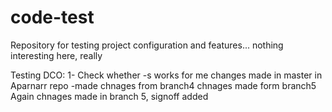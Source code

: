 # code-test
Repository for testing project configuration and features... nothing interesting here, really

Testing DCO:
1- Check whether -s works for me
changes made in master in Aparnarr repo
-made chnages from branch4
chnages made form branch5
Again chnages made in branch 5, signoff added
